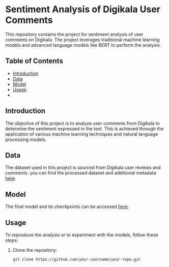 # Sentiment Analysis of Digikala User Comments

This repository contains the project for sentiment analysis of user comments on Digikala. The project leverages traditional machine learning models and advanced language models like BERT to perform the analysis.

## Table of Contents

- [Introduction](#introduction)
- [Data](#data)
- [Model](#model)
- [Usage](#usage)
- 
## Introduction

The objective of this project is to analyze user comments from Digikala to determine the sentiment expressed in the text. This is achieved through the application of various machine learning techniques and natural language processing models.

## Data

The dataset used in this project is sourced from Digikala user reviews and comments. you can find the processed dataset and additional metadata [here](https://drive.google.com/file/d/1UF4Stfy9_xw0Gx9dcgbgcUB_qJUwkuWi/view?usp=drive_link).

## Model

The final model and its checkpoints can be accessed [here](https://drive.google.com/file/d/1Vx7VEL-jgYE7I7QFlg21o-1euBoKn0Nc/view?usp=sharing).

## Usage

To reproduce the analysis or to experiment with the models, follow these steps:

1. Clone the repository:
   ```bash
   git clone https://github.com/your-username/your-repo.git
